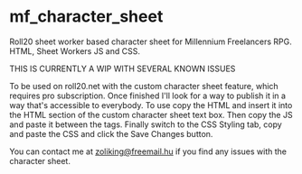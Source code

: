 # mf_character_sheet
Roll20 sheet worker based character sheet for Millennium Freelancers RPG. HTML, Sheet Workers JS and CSS.

THIS IS CURRENTLY A WIP WITH SEVERAL KNOWN ISSUES

To be used on roll20.net with the custom character sheet feature, which requires pro subscription. Once finished I'll look for a way to publish it in a way that's accessible to everybody.
To use copy the HTML and insert it into the HTML section of the custom character sheet text box. Then copy the JS and paste it between the <script type="text/worker"> and </script> tags.
Finally switch to the CSS Styling tab, copy and paste the CSS and click the Save Changes button.

You can contact me at zoliking@freemail.hu if you find any issues with the character sheet.
